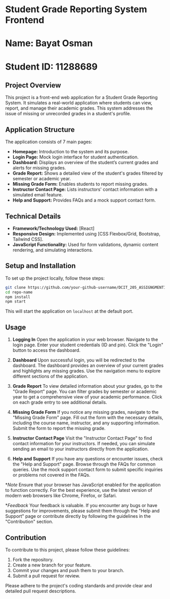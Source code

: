 # Student Grade Reporting System Frontend

# Name: Bayat Osman
# Student ID: 11288689

## Project Overview

This project is a front-end web application for a Student Grade Reporting System. It simulates a real-world application where students can view, report, and manage their academic grades. This system addresses the issue of missing or unrecorded grades in a student's profile.

## Application Structure

The application consists of 7 main pages:

- **Homepage:** Introduction to the system and its purpose.
- **Login Page:** Mock login interface for student authentication.
- **Dashboard:** Displays an overview of the student’s current grades and alerts for missing grades.
- **Grade Report:** Shows a detailed view of the student's grades filtered by semester or academic year.
- **Missing Grade Form:** Enables students to report missing grades.
- **Instructor Contact Page:** Lists instructors' contact information with a simulated email feature.
- **Help and Support:** Provides FAQs and a mock support contact form.

## Technical Details

- **Framework/Technology Used:** [React]
- **Responsive Design:** Implemented using [CSS Flexbox/Grid, Bootstrap, Tailwind CSS].
- **JavaScript Functionality:** Used for form validations, dynamic content rendering, and simulating interactions.

## Setup and Installation

To set up the project locally, follow these steps:

```bash
git clone https://github.com/your-github-username/DCIT_205_ASSIGNGMENT1.git
cd repo-name
npm install
npm start
```

This will start the application on `localhost` at the default port.

## Usage

1. **Logging In**
Open the application in your web browser.
Navigate to the login page.
Enter your student credentials (ID and pin).
Click the "Login" button to access the dashboard.

2. **Dashboard**
Upon successful login, you will be redirected to the dashboard.
The dashboard provides an overview of your current grades and highlights any missing grades.
Use the navigation menu to explore different sections of the application.

3. **Grade Report**
To view detailed information about your grades, go to the "Grade Report" page.
You can filter grades by semester or academic year to get a comprehensive view of your academic performance.
Click on each grade entry to see additional details.

4. **Missing Grade Form**
If you notice any missing grades, navigate to the "Missing Grade Form" page.
Fill out the form with the necessary details, including the course name, instructor, and any supporting information.
Submit the form to report the missing grade.

5. **Instructor Contact Page**
Visit the "Instructor Contact Page" to find contact information for your instructors.
If needed, you can simulate sending an email to your instructors directly from the application.

6. **Help and Support**
If you have any questions or encounter issues, check the "Help and Support" page.
Browse through the FAQs for common queries.
Use the mock support contact form to submit specific inquiries or problems not covered in the FAQs.

**Note*
Ensure that your browser has JavaScript enabled for the application to function correctly.
For the best experience, use the latest version of modern web browsers like Chrome, Firefox, or Safari.

**Feedback*
Your feedback is valuable. If you encounter any bugs or have suggestions for improvements, please submit them through the "Help and Support" page or contribute directly by following the guidelines in the "Contribution" section.

## Contribution

To contribute to this project, please follow these guidelines:

1. Fork the repository.
2. Create a new branch for your feature.
3. Commit your changes and push them to your branch.
4. Submit a pull request for review.

Please adhere to the project's coding standards and provide clear and detailed pull request descriptions.
